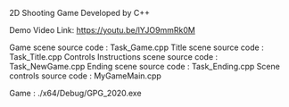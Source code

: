 2D Shooting Game Developed by C++

Demo Video Link: https://youtu.be/lYJO9mmRk0M

Game scene source code : Task_Game.cpp
Title scene source code : Task_Title.cpp
Controls Instructions scene source code : Task_NewGame.cpp
Ending scene source code : Task_Ending.cpp
Scene controls source code : MyGameMain.cpp

Game : ./x64/Debug/GPG_2020.exe
